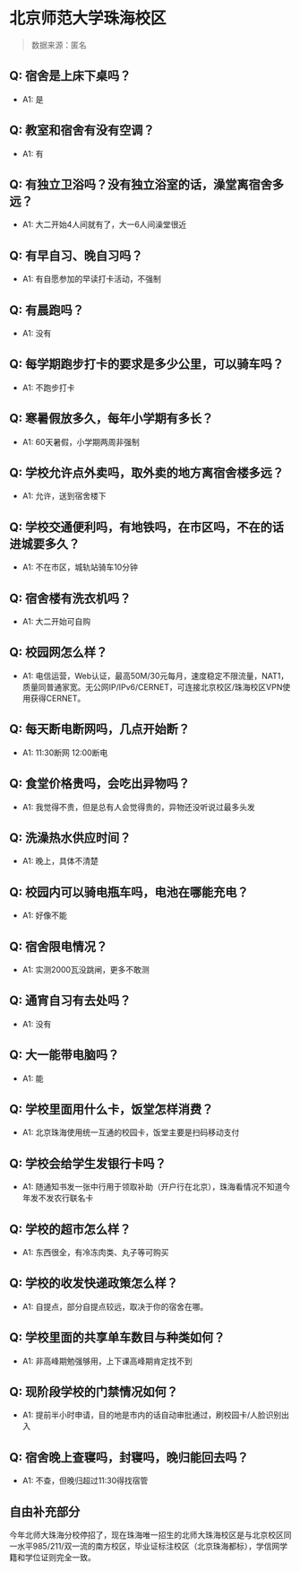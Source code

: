 # 北京师范大学珠海校区

> 数据来源：匿名

## Q: 宿舍是上床下桌吗？

- A1: 是

## Q: 教室和宿舍有没有空调？

- A1: 有

## Q: 有独立卫浴吗？没有独立浴室的话，澡堂离宿舍多远？

- A1: 大二开始4人间就有了，大一6人间澡堂很近

## Q: 有早自习、晚自习吗？

- A1: 有自愿参加的早读打卡活动，不强制

## Q: 有晨跑吗？

- A1: 没有

## Q: 每学期跑步打卡的要求是多少公里，可以骑车吗？

- A1: 不跑步打卡

## Q: 寒暑假放多久，每年小学期有多长？

- A1: 60天暑假，小学期两周非强制

## Q: 学校允许点外卖吗，取外卖的地方离宿舍楼多远？

- A1: 允许，送到宿舍楼下

## Q: 学校交通便利吗，有地铁吗，在市区吗，不在的话进城要多久？

- A1: 不在市区，城轨站骑车10分钟

## Q: 宿舍楼有洗衣机吗？

- A1: 大二开始可自购

## Q: 校园网怎么样？

- A1: 电信运营，Web认证，最高50M/30元每月，速度稳定不限流量，NAT1，质量同普通家宽。无公网IP/IPv6/CERNET，可连接北京校区/珠海校区VPN使用获得CERNET。

## Q: 每天断电断网吗，几点开始断？

- A1: 11:30断网 12:00断电

## Q: 食堂价格贵吗，会吃出异物吗？

- A1: 我觉得不贵，但是总有人会觉得贵的，异物还没听说过最多头发

## Q: 洗澡热水供应时间？

- A1: 晚上，具体不清楚

## Q: 校园内可以骑电瓶车吗，电池在哪能充电？

- A1: 好像不能

## Q: 宿舍限电情况？

- A1: 实测2000瓦没跳闸，更多不敢测

## Q: 通宵自习有去处吗？

- A1: 没有

## Q: 大一能带电脑吗？

- A1: 能

## Q: 学校里面用什么卡，饭堂怎样消费？

- A1: 北京珠海使用统一互通的校园卡，饭堂主要是扫码移动支付

## Q: 学校会给学生发银行卡吗？

- A1: 随通知书发一张中行用于领取补助（开户行在北京），珠海看情况不知道今年发不发农行联名卡

## Q: 学校的超市怎么样？

- A1: 东西很全，有冷冻肉类、丸子等可购买

## Q: 学校的收发快递政策怎么样？

- A1: 自提点，部分自提点较远，取决于你的宿舍在哪。

## Q: 学校里面的共享单车数目与种类如何？

- A1: 非高峰期勉强够用，上下课高峰期肯定找不到

## Q: 现阶段学校的门禁情况如何？

- A1: 提前半小时申请，目的地是市内的话自动审批通过，刷校园卡/人脸识别出入

## Q: 宿舍晚上查寝吗，封寝吗，晚归能回去吗？

- A1: 不查，但晚归超过11:30得找宿管

## 自由补充部分

今年北师大珠海分校停招了，现在珠海唯一招生的北师大珠海校区是与北京校区同一水平985/211/双一流的南方校区，毕业证标注校区（北京珠海都标），学信网学籍和学位证则完全一致。